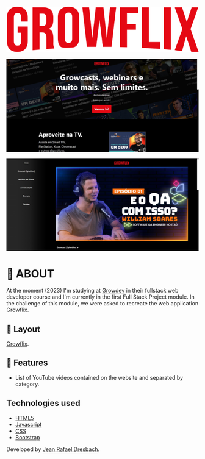 <div align="center">

![Written in red the text Growflix](./src/assets/images/logo-growflix.svg)

![Image of the Landing page of Growflix](./src/assets/images/landing-page.jpeg)

![Image of the Home page of Growflix](./src/assets/images/home-page.jpeg)

</div>

# 🤔 ABOUT 

At the moment (2023) I'm studying at [Growdev](https://www.growdev.com.br/) in their fullstack web developer course and I'm currently in the first Full Stack Project module. In the challenge of this module, we were asked to recreate the web application Growflix.


## 🎨 Layout

[Growflix](https://growflix.vercel.app/index.html).


## 🚀 Features

- List of YouTube videos contained on the website and separated by category.


## Technologies used

- [HTML5](https://developer.mozilla.org/pt-BR/docs/Web/HTML)
- [Javascript](https://developer.mozilla.org/pt-BR/docs/Web/JavaScript)
- [CSS](https://developer.mozilla.org/pt-BR/docs/Web/CSS)
- [Bootstrap](https://getbootstrap.com)


Developed by [Jean Rafael Dresbach](https://www.linkedin.com/in/jean-dresbach-a98a90293/?locale=en_US).

